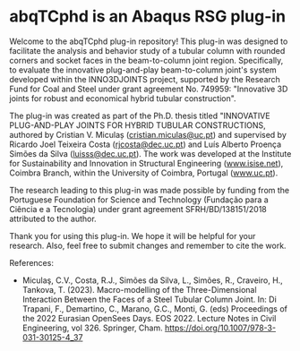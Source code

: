 # abqTCphd is an Abaqus RSG plug-in

Welcome to the abqTCphd plug-in repository! This plug-in was designed to facilitate the analysis and behavior study of a tubular column with rounded corners and socket faces in the beam-to-column joint region. Specifically, to evaluate the innovative plug-and-play beam-to-column joint's system developed within the INNO3DJOINTS project, supported by the Research Fund for Coal and Steel under grant agreement No. 749959: "Innovative 3D joints for robust and economical hybrid tubular construction". 

The plug-in was created as part of the Ph.D. thesis titled "INNOVATIVE PLUG-AND-PLAY JOINTS FOR HYBRID TUBULAR CONSTRUCTIONS, authored by Cristian V. Miculaș (cristian.miculas@uc.pt) and supervised by Ricardo Joel Teixeira Costa (rjcosta@dec.uc.pt) and Luís Alberto Proença Simões da Silva (luisss@dec.uc.pt). The work was developed at the Institute for Sustainability and Innovation in Structural Engineering (www.isise.net), Coimbra Branch, within the University of Coimbra, Portugal (www.uc.pt).

The research leading to this plug-in was made possible by funding from the Portuguese Foundation for Science and Technology (Fundação para a Ciência e a Tecnologia) under grant agreement SFRH/BD/138151/2018 attributed to the author.

Thank you for using this plug-in. We hope it will be helpful for your research. Also, feel free to submit changes and remember to cite the work.

References:
- Miculaş, C.V., Costa, R.J., Simões da Silva, L., Simões, R., Craveiro, H., Tankova, T. (2023). Macro-modelling of the Three-Dimensional Interaction Between the Faces of a Steel Tubular Column Joint. In: Di Trapani, F., Demartino, C., Marano, G.C., Monti, G. (eds) Proceedings of the 2022 Eurasian OpenSees Days. EOS 2022. Lecture Notes in Civil Engineering, vol 326. Springer, Cham. https://doi.org/10.1007/978-3-031-30125-4_37


